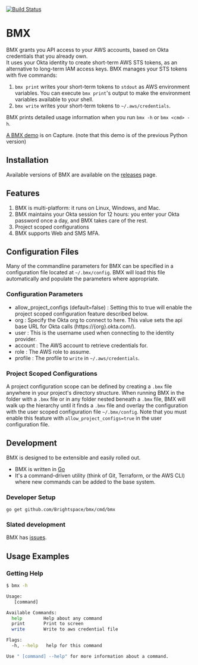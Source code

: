 [![Build Status](https://travis-ci.com/Brightspace/bmx.svg?token=XBuHJueJZM92zaxjesN6&branch=go)](https://travis-ci.com/Brightspace/bmx)

# BMX

BMX grants you API access to your AWS accounts, based on Okta credentials that you already own.  
It uses your Okta identity to create short-term AWS STS tokens, as an alternative to long-term IAM access keys.
BMX manages your STS tokens with five commands:

1. `bmx print` writes your short-term tokens to `stdout` as AWS environment variables.  You can execute `bmx print`'s output to make the environment variables available to your shell.
1. `bmx write` writes your short-term tokens to `~/.aws/credentials`.

BMX prints detailed usage information when you run `bmx -h` or `bmx <cmd> -h`.

[A BMX demo](https://internal.desire2learncapture.com/1/Watch/6371.aspx) is on Capture. (note that this demo is of the previous Python version)

## Installation

Available versions of BMX are available on the [releases](https://github.com/Brightspace/bmx/releases) page. 

## Features
1. BMX is multi-platform: it runs on Linux, Windows, and Mac.
1. BMX maintains your Okta session for 12 hours: you enter your Okta password once a day, and BMX takes care of the rest.
1. Project scoped configurations
1. BMX supports Web and SMS MFA.

## Configuration Files
Many of the commandline parameters for BMX can be specified in a configuration file located at `~/.bmx/config`. BMX will
load this file automatically and populate the parameters where appropriate.

### Configuration Parameters
* allow_project_configs (default=false) : Setting this to true will enable the project scoped configuration feature described below.
* org : Specify the Okta org to connect to here. This value sets the api base URL for Okta calls (https://{org}.okta.com/).
* user : This is the username used when connecting to the identity provider.
* account : The AWS account to retrieve credentials for.
* role : The AWS role to assume.
* profile : The profile to `write` in `~/.aws/credentials`.

### Project Scoped Configurations
A project configuration scope can be defined by creating a `.bmx` file anywhere in your project's directory structure. 
When running BMX in the folder with a `.bmx` file or in any folder nested beneath a `.bmx` file, BMX will walk up the 
hierarchy until it finds a `.bmx` file and overlay the configuration with the user scoped configuration file `~/.bmx/config`. 
Note that you must enable this feature with `allow_project_configs=true` in the user configuration file.

## Development

BMX is designed to be extensible and easily rolled out.

* BMX is written in [Go](https://golang.org)
* It's a command-driven utility (think of Git, Terraform, or the AWS CLI) where new commands can be added to the base system.

### Developer Setup

```
go get github.com/Brightspace/bmx/cmd/bmx
```

### Slated development

BMX has [issues](https://github.com/Brightspace/bmx/issues).

## Usage Examples

### Getting Help

```bash
$ bmx -h

Usage:
   [command]

Available Commands:
  help        Help about any command
  print       Print to screen
  write       Write to aws credential file

Flags:
  -h, --help   help for this command

Use " [command] --help" for more information about a command.
```